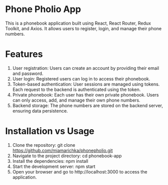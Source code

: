 # Phone  Pholio App

This is a phonebook application built using React, React Router, Redux Toolkit, and Axios. It allows users to register, login, and manage their phone numbers.

# Features
1. User registration: Users can create an account by providing their email and password.
2. User login: Registered users can log in to access their phonebook.
3. Token-based authentication: User sessions are managed using tokens. Each request to the backend is authenticated using the token.
4. Private phonebook: Each user has their own private phonebook. Users can only access, add, and manage their own phone numbers.
5. Backend storage: The phone numbers are stored on the backend server, ensuring data persistence.

# Installation vs Usage
1. Clone the repository:
git clone https://github.com/miamarichka/phonepholio.git
2. Navigate to the project directory:
cd phonebook-app
3. Install the dependencies:
npm install
4. Start the development server:
npm start
5. Open your browser and go to http://localhost:3000 to access the application.
